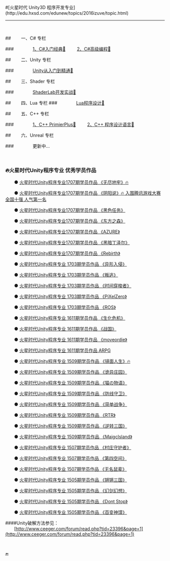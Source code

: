 <br>
#[火星时代 Unity3D 程序开发专业](http://edu.hxsd.com/edunew/topics/2016izuve/topic.html)



---

<br>

##&emsp;&emsp; 一、C\# 专栏

###&emsp;&emsp;&emsp;&emsp; [1、C\#入门经典📕](https://shenjun4csharp.github.io/csharphtml/) &emsp;&emsp; [2、C\#高级编程📘](https://shenjun-csharp.github.io/CSharpBook/.)

##&emsp;&emsp; 二、Unity 专栏

###&emsp;&emsp;&emsp;&emsp; [Unity从入门到精通📗](https://shenjun4unity.github.io/unityhtml/)

##&emsp;&emsp; 三、Shader 专栏

###&emsp;&emsp;&emsp;&emsp; [ShaderLab开发实战📒](https://shenjun4shader.github.io/shaderhtml/)

##&emsp;&emsp; 四、Lua 专栏
###&emsp;&emsp;&emsp;&emsp; [Lua程序设计📕](https://shenjun-coder.github.io/LuaBook/.)

##&emsp;&emsp; 五、C++ 专栏

###&emsp;&emsp;&emsp;&emsp; [1、C++ PrimierPlus📙](https://shenjun4cplusplus.github.io/cplusplushtml/) &emsp;&emsp; [2、C++ 程序设计语言📓](https://shenjun4cplusplus2.github.io/cplusplus2html/)

##&emsp;&emsp; 六、Unreal 专栏

###&emsp;&emsp;&emsp;&emsp; 更新中...

&emsp;

### 🔥火星时代Unity程序专业 优秀学员作品

&emsp;&emsp;● [火星时代Unity程序专业1707期学员作品 《无尽地牢》🔥](http://v.youku.com/v_show/id_XMzEyOTc3ODkyNA==.html?spm=a2h3j.8428770.3416059.1)

&emsp;&emsp;● [火星时代Unity程序专业1707期学员作品 《阴阳说》🔥 入围腾讯游戏大赛全国十强 人气第一名](http://v.youku.com/v_show/id_XMzEyOTc0MDcwNA==.html?spm=a2h3j.8428770.3416059.1)

&emsp;&emsp;● [火星时代Unity程序专业1707期学员作品 《黑色任务》](http://v.youku.com/v_show/id_XMzEyOTgyNTQzNg==.html?spm=a2h3j.8428770.3416059.1)

&emsp;&emsp;● [火星时代Unity程序专业1707期学员作品 《东方之森》](http://v.youku.com/v_show/id_XMzEyOTgxOTY4MA==.html?spm=a2h3j.8428770.3416059.1)

&emsp;&emsp;● [火星时代Unity程序专业1707期学员作品 《AZURE》](http://v.youku.com/v_show/id_XMzEyOTg2MjE4MA==.html?spm=a2h3j.8428770.3416059.1)

&emsp;&emsp;● [火星时代Unity程序专业1707期学员作品 《黑暗丁泽尔》](http://v.youku.com/v_show/id_XMzEyOTg5NDU5Mg==.html?spm=a2h3j.8428770.3416059.1)

&emsp;&emsp;● [火星时代Unity程序专业1707期学员作品 《Rebirth》](http://v.youku.com/v_show/id_XMzEyOTkxMTgzNg==.html?spm=a2h3j.8428770.3416059.1)

&emsp;&emsp;● [火星时代Unity程序专业 1703期学员作品 《异形入侵》](http://v.youku.com/v_show/id_XMjg2ODI5OTIwNA==.html?spm=a2h3j.8428770.3416059.1)

&emsp;&emsp;● [火星时代Unity程序专业 1703期学员作品 《叛逃》](http://v.youku.com/v_show/id_XMjg3NzU0NzE2OA==.html?spm=a2h3j.8428770.3416059.1)

&emsp;&emsp;● [火星时代Unity程序专业 1703期学员作品 《时间穿梭者》](http://v.youku.com/v_show/id_XMjg5NTE3NTMzMg==.html?spm=a2h3j.8428770.3416059.1)

&emsp;&emsp;● [火星时代Unity程序专业 1703期学员作品 《PiXelZero》](http://v.youku.com/v_show/id_XMjg5Nzc4Nzc5Ng==.html?spm=a2h3j.8428770.3416059.1)

&emsp;&emsp;● [火星时代Unity程序专业 1703期学员作品 《ROS》](http://v.youku.com/v_show/id_XMjg5Nzc5MzM4MA==.html?spm=a2h3j.8428770.3416059.1)

&emsp;&emsp;● [火星时代Unity程序专业 1611期学员作品 《生化危机》](http://v.youku.com/v_show/id_XMjg5ODE5MjAyOA==.html?spm=a2h3j.8428770.3416059.1)

&emsp;&emsp;● [火星时代Unity程序专业 1611期学员作品 《战国》](http://v.youku.com/v_show/id_XMjg5ODE5OTYyMA==.html?spm=a2h3j.8428770.3416059.1)

&emsp;&emsp;● [火星时代Unity程序专业 1611期学员作品 《moveordie》](http://v.youku.com/v_show/id_XMjg5ODIxNTE5Ng==.html?spm=a2h3j.8428770.3416059.1)

&emsp;&emsp;● [火星时代Unity程序专业 1611期学员作品 ARPG](http://v.youku.com/v_show/id_XMjg5ODIwNzYwMA==.html?spm=a2h3j.8428770.3416059.1)

&emsp;&emsp;● [火星时代Unity程序专业 1509期学员作品 《镜面人生》🔥](http://v.youku.com/v_show/id_XMjg5NjI4MjYwNA==.html?spm=a2h3j.8428770.3416059.1)

&emsp;&emsp;● [火星时代Unity程序专业 1509期学员作品 《诡异庄园》](http://v.youku.com/v_show/id_XMjg5NjIzMjc5Ng==.html?spm=a2h3j.8428770.3416059.1)

&emsp;&emsp;● [火星时代Unity程序专业 1509期学员作品 《猫の物语》](http://v.youku.com/v_show/id_XMjg5NjI5MjI3Ng==.html?spm=a2h3j.8428770.3416059.1)

&emsp;&emsp;● [火星时代Unity程序专业 1509期学员作品 《防线守卫》](http://v.youku.com/v_show/id_XMjg5NjI5OTY5Ng==.html?spm=a2h3j.8428770.3416059.1)

&emsp;&emsp;● [火星时代Unity程序专业 1509期学员作品 《简单战争》](http://v.youku.com/v_show/id_XMjg5NjMxMzk4MA==.html?spm=a2h3j.8428770.3416059.1)

&emsp;&emsp;● [火星时代Unity程序专业 1509期学员作品 《RTR》](http://v.youku.com/v_show/id_XMjg5NjMyMzAzMg==.html?spm=a2h3j.8428770.3416059.1)

&emsp;&emsp;● [火星时代Unity程序专业 1509期学员作品 《逆转三国》](http://v.youku.com/v_show/id_XMjg5NjI0NTU2OA==.html?spm=a2h3j.8428770.3416059.1)

&emsp;&emsp;● [火星时代Unity程序专业 1509期学员作品 《MaigcIsland》](http://v.youku.com/v_show/id_XMjg5NjI2OTIxMg==.html?spm=a2h3j.8428770.3416059.1)

&emsp;&emsp;● [火星时代Unity程序专业 1507期学员作品 《村庄守护者》](http://v.youku.com/v_show/id_XMjg5NjE5MTYxNg==.html?spm=a2h3j.8428770.3416059.1)

&emsp;&emsp;● [火星时代Unity程序专业 1507期学员作品 《第四空间》](http://v.youku.com/v_show/id_XMjg5NjA4NzU2NA==.html?spm=a2h3j.8428770.3416059.1)

&emsp;&emsp;● [火星时代Unity程序专业 1507期学员作品 《无名鼠辈》](http://v.youku.com/v_show/id_XMjg5NjA1NjY5Ng==.html?spm=a2h3j.8428770.3416059.1)

&emsp;&emsp;● [火星时代Unity程序专业 1505期学员作品 《锵锵三国》](http://v.youku.com/v_show/id_XMjg5NjM3MTk5Ng==.html?spm=a2h3j.8428770.3416059.1)

&emsp;&emsp;● [火星时代Unity程序专业 1505期学员作品 《幻剑幻想》](http://v.youku.com/v_show/id_XMjg5NjM1Njg5Ng==.html?spm=a2h3j.8428770.3416059.1)

&emsp;&emsp;● [火星时代Unity程序专业 1505期学员作品 《Dont Stop》](http://v.youku.com/v_show/id_XMjg5NjM2NDk5Ng==.html?spm=a2h3j.8428770.3416059.1)

&emsp;&emsp;● [火星时代Unity程序专业 1505期学员作品 《百变神馍》](http://v.youku.com/v_show/id_XMjg5NjMyNTkwNA==.html?spm=a2h3j.8428770.3416059.1)


####Unity破解方法参见：  
&emsp;&emsp;[http://www.ceeger.com/forum/read.php?tid=23396&page=1](http://www.ceeger.com/forum/read.php?tid=23396&page=1)




&emsp;&emsp;

🔚
